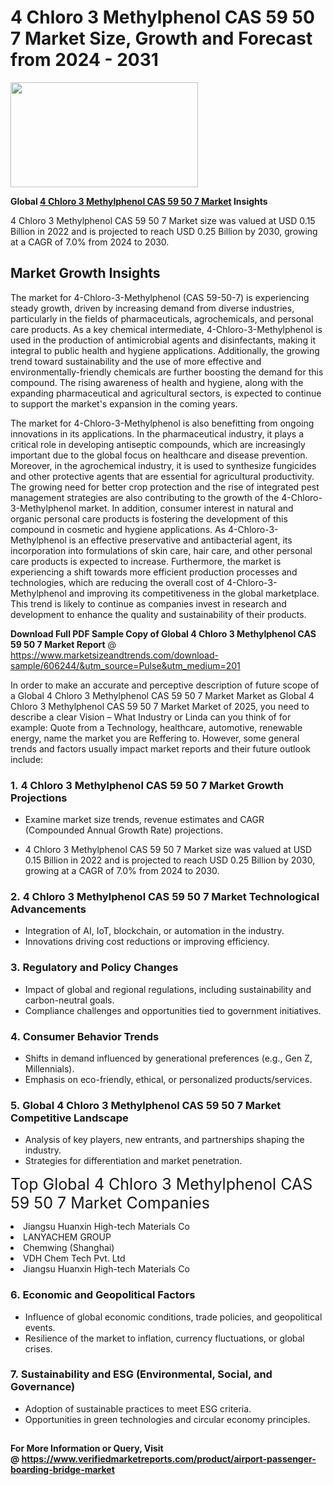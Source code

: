 <H1>4 Chloro 3 Methylphenol CAS 59 50 7 Market Size, Growth and Forecast from 2024 - 2031</H1><img class="aligncenter size-medium wp-image-584254" src="https://thirdeyenews.in/wp-content/uploads/2024/09/Global-Market-Research-300x168.jpeg" alt="" width="300" height="168" /><p><strong>Global&nbsp;<a href="https://www.marketsizeandtrends.com/download-sample/606244/&amp;utm_source=Pulse&amp;utm_medium=201">4 Chloro 3 Methylphenol CAS 59 50 7 Market</a> Insights</strong></p><p>4 Chloro 3 Methylphenol CAS 59 50 7 Market size was valued at USD 0.15 Billion in 2022 and is projected to reach USD 0.25 Billion by 2030, growing at a CAGR of 7.0% from 2024 to 2030.</p><p><h2>Market Growth Insights</h2> <p>The market for 4-Chloro-3-Methylphenol (CAS 59-50-7) is experiencing steady growth, driven by increasing demand from diverse industries, particularly in the fields of pharmaceuticals, agrochemicals, and personal care products. As a key chemical intermediate, 4-Chloro-3-Methylphenol is used in the production of antimicrobial agents and disinfectants, making it integral to public health and hygiene applications. Additionally, the growing trend toward sustainability and the use of more effective and environmentally-friendly chemicals are further boosting the demand for this compound. The rising awareness of health and hygiene, along with the expanding pharmaceutical and agricultural sectors, is expected to continue to support the market's expansion in the coming years. </p> <p>The market for 4-Chloro-3-Methylphenol is also benefitting from ongoing innovations in its applications. In the pharmaceutical industry, it plays a critical role in developing antiseptic compounds, which are increasingly important due to the global focus on healthcare and disease prevention. Moreover, in the agrochemical industry, it is used to synthesize fungicides and other protective agents that are essential for agricultural productivity. The growing need for better crop protection and the rise of integrated pest management strategies are also contributing to the growth of the 4-Chloro-3-Methylphenol market. In addition, consumer interest in natural and organic personal care products is fostering the development of this compound in cosmetic and hygiene applications. As 4-Chloro-3-Methylphenol is an effective preservative and antibacterial agent, its incorporation into formulations of skin care, hair care, and other personal care products is expected to increase. Furthermore, the market is experiencing a shift towards more efficient production processes and technologies, which are reducing the overall cost of 4-Chloro-3-Methylphenol and improving its competitiveness in the global marketplace. This trend is likely to continue as companies invest in research and development to enhance the quality and sustainability of their products. </p><p><span class=""><strong>Download Full PDF Sample Copy of Global 4 Chloro 3 Methylphenol CAS 59 50 7 Market Report</strong> @ <a href="https://www.marketsizeandtrends.com/download-sample/606244/&amp;utm_source=Pulse&amp;utm_medium=201" target="_blank">https://www.marketsizeandtrends.com/download-sample/606244/&amp;utm_source=Pulse&amp;utm_medium=201</a></span></p><p>In order to make an accurate and perceptive description of future scope of a Global&nbsp;4 Chloro 3 Methylphenol CAS 59 50 7 Market Market as Global&nbsp;4 Chloro 3 Methylphenol CAS 59 50 7 Market Market of 2025, you need to describe a clear Vision &ndash; What Industry or Linda can you think of for example: Quote from a Technology, healthcare, automotive, renewable energy, name the market you are Reffering to. However, some general trends and factors usually impact market reports and their future outlook include:</p><h3>1.&nbsp;<strong>4 Chloro 3 Methylphenol CAS 59 50 7 Market Growth Projections</strong></h3><ul><li>Examine market size trends, revenue estimates and CAGR (Compounded Annual Growth Rate) projections.</li><li><p>4 Chloro 3 Methylphenol CAS 59 50 7 Market size was valued at USD 0.15 Billion in 2022 and is projected to reach USD 0.25 Billion by 2030, growing at a CAGR of 7.0% from 2024 to 2030.</p></li></ul><h3>2.&nbsp;<strong>4 Chloro 3 Methylphenol CAS 59 50 7 Market Technological Advancements</strong></h3><ul><li>Integration of AI, IoT, blockchain, or automation in the industry.</li><li>Innovations driving cost reductions or improving efficiency.</li></ul><h3>3.&nbsp;<strong>Regulatory and Policy Changes</strong></h3><ul><li>Impact of global and regional regulations, including sustainability and carbon-neutral goals.</li><li>Compliance challenges and opportunities tied to government initiatives.</li></ul><h3>4.&nbsp;<strong>Consumer Behavior Trends</strong></h3><ul><li>Shifts in demand influenced by generational preferences (e.g., Gen Z, Millennials).</li><li>Emphasis on eco-friendly, ethical, or personalized products/services.</li></ul><h3>5.&nbsp;<strong>Global 4 Chloro 3 Methylphenol CAS 59 50 7 Market Competitive Landscape</strong></h3><ul><li>Analysis of key players, new entrants, and partnerships shaping the industry.</li><li>Strategies for differentiation and market penetration.</li></ul><p data-pm-slice="1 1 []"><span style="color: inherit; font-family: inherit; font-size: 25px;">Top Global 4 Chloro 3 Methylphenol CAS 59 50 7 Market Companies</span></p><div class="" data-test-id=""><p><li>Jiangsu Huanxin High-tech Materials Co</li><li> LANYACHEM GROUP</li><li> Chemwing (Shanghai)</li><li> VDH Chem Tech Pvt. Ltd</li><li> Jiangsu Huanxin High-tech Materials Co</li></p></div><h3>6.&nbsp;<strong>Economic and Geopolitical Factors</strong></h3><ul><li>Influence of global economic conditions, trade policies, and geopolitical events.</li><li>Resilience of the market to inflation, currency fluctuations, or global crises.</li></ul><h3>7.&nbsp;<strong>Sustainability and ESG (Environmental, Social, and Governance)</strong></h3><ul><li>Adoption of sustainable practices to meet ESG criteria.</li><li>Opportunities in green technologies and circular economy principles.</li></ul><h2><strong style="font-size: 14px;">For More Information or Query, Visit @&nbsp;</strong><a style="background-color: #ffffff; font-size: 14px;" href="https://www.marketsizeandtrends.com/report/4-chloro-3-methylphenol-cas-59-50-7-market/" target="_blank">https://www.verifiedmarketreports.com/product/airport-passenger-boarding-bridge-market</a></h2>